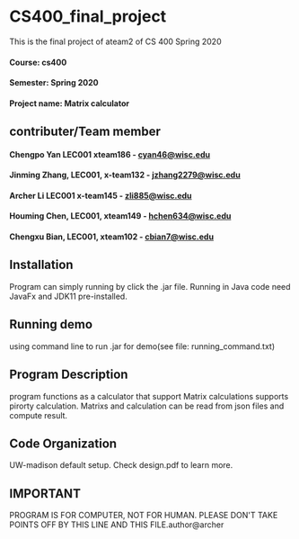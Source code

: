# CS400_final_project
This is the final project of ateam2 of CS 400 Spring 2020

#### Course: cs400
#### Semester: Spring 2020
#### Project name: Matrix calculator

## contributer/Team member
#### Chengpo Yan LEC001 xteam186 - cyan46@wisc.edu
#### Jinming Zhang, LEC001, x-team132 - jzhang2279@wisc.edu
#### Archer Li LEC001 x-team145 - zli885@wisc.edu
#### Houming Chen, LEC001, xteam149 - hchen634@wisc.edu
#### Chengxu Bian, LEC001, xteam102 - cbian7@wisc.edu


## Installation
Program can simply running by click the .jar file.
Running in Java code need JavaFx and JDK11 pre-installed.

## Running demo
using command line to run .jar for demo(see file: running_command.txt)

## Program Description
program functions as a calculator that support Matrix calculations supports pirorty calculation.
Matrixs and calculation can be read from json files and compute result.

## Code Organization
UW-madison default setup.
Check design.pdf to learn more.

## IMPORTANT
PROGRAM IS FOR COMPUTER, NOT FOR HUMAN. PLEASE DON'T TAKE POINTS OFF BY THIS LINE AND THIS FILE.author@archer
